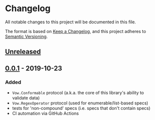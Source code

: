 # Changelog
All notable changes to this project will be documented in this file.

The format is based on [Keep a Changelog](https://keepachangelog.com/en/1.0.0/),
and this project adheres to [Semantic Versioning](https://semver.org/spec/v2.0.0.html).

## [Unreleased]

## [0.0.1] - 2019-10-23
### Added
- `Vow.Conformable` protocol (a.k.a. the core of this library's ability to validate data)
- `Vow.RegexOperator` protocol (used for enumerable/list-based specs)
- tests for 'non-compound' specs (i.e. specs that don't contain specs)
- CI automation via GitHub Actions


[Unreleased]: https://github.com/olivierlacan/keep-a-changelog/compare/v0.0.1...HEAD
[0.0.1]: https://github.com/olivierlacan/keep-a-changelog/releases/tag/v0.0.1
